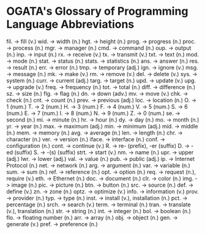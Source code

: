 # OGATA's Glossary of Programming Language Abbreviations

fil. -> fill (v.)
wid. -> width (n.)
hgt. -> height (n.)
prog. -> progress (n.)
proc. -> process (n.)
mgr. -> manager (n.)
cmd. -> command (n.)
oup. -> output (n.)
inp. -> input (n.)
rx. -> receive (v.)
tx. -> transmit (v.)
txt. -> text (n.)
mod. -> mode (n.)
stat. -> status (n.)
stats. -> statistics (n.)
ans. -> answer (n.)
res. -> result (n.)
err. -> error (n.)
tmp. -> temporary (adj.)
ign. -> ignore (v.)
msg. -> message (n.)
mk. -> make (v.)
rm. -> remove (v.)
del. -> delete (v.)
sys. -> system (n.)
curr. -> current (adj.)
targ. -> target (n.)
upd. -> update (v.)
upg. -> upgrade (v.)
freq. -> frequency (n.)
tot. -> total (n.)
diff. -> difference (n.)
sz. -> size (n.)
flg. -> flag (n.)
dn. -> down (adv.)
mv. -> move (v.)
chk. -> check (n.)
cnt. -> count (n.)
prev. -> previous (adj.)
loc. -> location (n.)
O. -> 1 (num.)
T. -> 2 (num.)
H. -> 3 (num.)
F. -> 4 (num.)
V. -> 5 (num.)
S. -> 6 (num.)
E. -> 7 (num.)
I. -> 8 (num.)
N. -> 9 (num.)
Z. -> 0 (num.)
se. -> second (n.)
mi. -> minute (n.)
hr. -> hour (n.)
dy. -> day (n.)
mo. -> month (n.)
yr. -> year (n.)
max. -> maximum (adj.)
min. -> minimum (adj.)
mid. -> middle (n.)
mem. -> memory (n.)
avg. -> average (n.)
len. -> length (n.)
chr. -> character (n.)
ver. -> version (n.)
iface. -> interface (n.)
conf. -> configuration (n.)
cont. -> continue (v.)
R. -> re- (prefix), -er (suffix)
D. -> -ed (suffix)
S. -> -(s) (suffix)
strt. -> start (v.)
nm. -> name (n.)
upr. -> upper (adj.)
lwr. -> lower (adj.)
val. -> value (n.)
pub. -> public (adj.)
ip. -> Internet Protocol (n.)
net. -> network (n.)
arg. -> argument (n.)
var. -> variable (n.)
sum. -> sum (n.)
ref. -> reference (n.)
opt. -> option (n.)
req. -> request (n.), require (v.)
eth. -> Ethernet (n.)
doc. -> document (n.)
clr. -> color (n.)
img. -> image (n.)
pic. -> picture (n.)
btn. -> button (n.)
src. -> source (n.)
def. -> define (v.)
zn. -> zone (n.)
optz. -> optimize (v.)
info. -> information (v.)
prov. -> provider (n.)
typ. -> type (n.)
inst. -> install (v.), installation (n.)
pct. -> percentage (n.)
srch. -> search (v.)
term. -> terminal (n.)
tran. -> translate (v.), translation (n.)
str. -> string (n.)
int. -> integer (n.)
bol. -> boolean (n.)
flo. -> floating number (n.)
arr. -> array (n.)
obj. -> object (n.)
gen. -> generate (v.)
pref. -> preference (n.)
